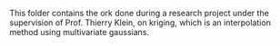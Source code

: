 This folder contains the ork done during a research project under the supervision of Prof. Thierry Klein, on kriging, which is an interpolation method using multivariate gaussians.
